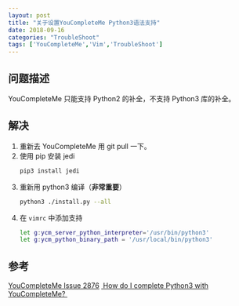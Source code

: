 ```yaml
---
layout: post
title: "关于设置YouCompleteMe Python3语法支持"
date: 2018-09-16
categories: "TroubleShoot"
tags: ['YouCompleteMe','Vim','TroubleShoot']
---
```

## 问题描述
YouCompleteMe 只能支持 Python2 的补全，不支持 Python3 库的补全。
## 解决
1. 重新去 YouCompleteMe 用 git pull 一下。
2. 使用 pip 安装 jedi
	```bash
	pip3 install jedi
	```
3. 重新用 python3 编译（**非常重要**）
	```bash
	python3 ./install.py --all
	```
4. 在 `vimrc` 中添加支持
	```bash
	let g:ycm_server_python_interpreter='/usr/bin/python3'
	let g:ycm_python_binary_path = '/usr/local/bin/python3'
	```

## 参考
[YouCompleteMe Issue 2876](https://github.com/Valloric/YouCompleteMe/issues/2876)
[ How do I complete Python3 with YouCompleteMe? ](https://vi.stackexchange.com/questions/6692/how-do-i-complete-python3-with-youcompleteme)
